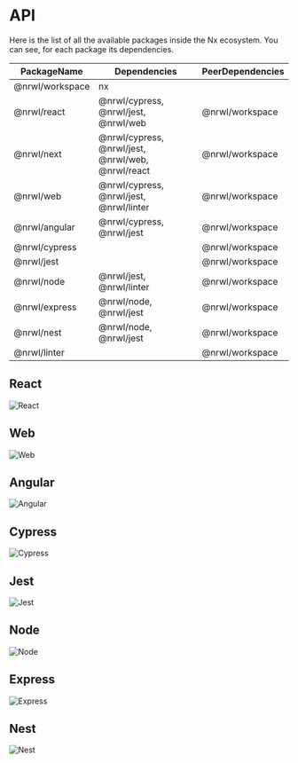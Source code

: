 # API

Here is the list of all the available packages inside the Nx ecosystem. You
can see, for each package its dependencies.

| PackageName     | Dependencies                                      | PeerDependencies |
| --------------- | ------------------------------------------------- | ---------------- |
| @nrwl/workspace | nx                                                |                  |
| @nrwl/react     | @nrwl/cypress, @nrwl/jest, @nrwl/web              | @nrwl/workspace  |
| @nrwl/next      | @nrwl/cypress, @nrwl/jest, @nrwl/web, @nrwl/react | @nrwl/workspace  |
| @nrwl/web       | @nrwl/cypress, @nrwl/jest, @nrwl/linter           | @nrwl/workspace  |
| @nrwl/angular   | @nrwl/cypress, @nrwl/jest                         | @nrwl/workspace  |
| @nrwl/cypress   |                                                   | @nrwl/workspace  |
| @nrwl/jest      |                                                   | @nrwl/workspace  |
| @nrwl/node      | @nrwl/jest, @nrwl/linter                          | @nrwl/workspace  |
| @nrwl/express   | @nrwl/node, @nrwl/jest                            | @nrwl/workspace  |
| @nrwl/nest      | @nrwl/node, @nrwl/jest                            | @nrwl/workspace  |
| @nrwl/linter    |                                                   | @nrwl/workspace  |

## React

![React](/assets/content/shared/api/react.jpg)

## Web

![Web](/assets/content/shared/api/web.jpg)

## Angular

![Angular](/assets/content/shared/api/angular.jpg)

## Cypress

![Cypress](/assets/content/shared/api/cypress.jpg)

## Jest

![Jest](/assets/content/shared/api/jest.jpg)

## Node

![Node](/assets/content/shared/api/node.jpg)

## Express

![Express](/assets/content/shared/api/express.jpg)

## Nest

![Nest](/assets/content/shared/api/nest.jpg)
